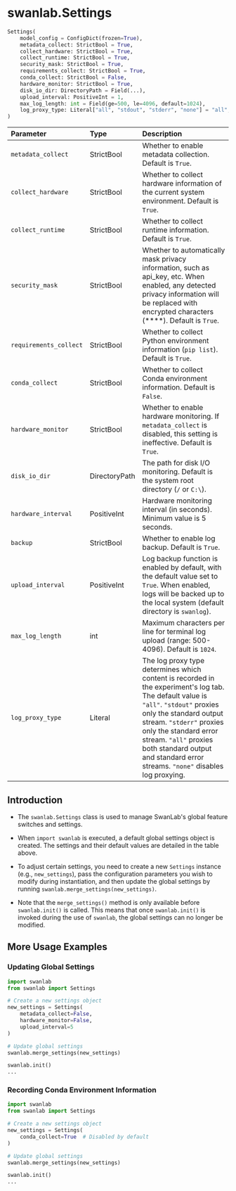 # swanlab.Settings

```python
Settings(
    model_config = ConfigDict(frozen=True),
    metadata_collect: StrictBool = True,
    collect_hardware: StrictBool = True,
    collect_runtime: StrictBool = True,
    security_mask: StrictBool = True,
    requirements_collect: StrictBool = True,
    conda_collect: StrictBool = False,
    hardware_monitor: StrictBool = True,
    disk_io_dir: DirectoryPath = Field(...),
    upload_interval: PositiveInt = 1,
    max_log_length: int = Field(ge=500, le=4096, default=1024),
    log_proxy_type: Literal["all", "stdout", "stderr", "none"] = "all",
)
```

| Parameter              | Type          | Description                                                                                                                                                                                   |
|:-----------------------|:--------------|:----------------------------------------------------------------------------------------------------------------------------------------------------------------------------------------------|
| `metadata_collect`     | StrictBool    | Whether to enable metadata collection. Default is `True`.                                                                                                                                     |
| `collect_hardware`     | StrictBool    | Whether to collect hardware information of the current system environment. Default is `True`.                                                                                                 |
| `collect_runtime`      | StrictBool    | Whether to collect runtime information. Default is `True`.                                                                                                                                    |
| `security_mask`        | StrictBool    | Whether to automatically mask privacy information, such as api_key, etc. When enabled, any detected privacy information will be replaced with encrypted characters (****). Default is `True`. |
| `requirements_collect` | StrictBool    | Whether to collect Python environment information (`pip list`). Default is `True`.                                                                                                            |
| `conda_collect`        | StrictBool    | Whether to collect Conda environment information. Default is `False`.                                                                                                                         |
| `hardware_monitor`     | StrictBool    | Whether to enable hardware monitoring. If `metadata_collect` is disabled, this setting is ineffective. Default is `True`.                                                                     |
| `disk_io_dir`          | DirectoryPath | The path for disk I/O monitoring. Default is the system root directory (`/` or `C:\`).                                                                                                        |
| `hardware_interval`    | PositiveInt   | Hardware monitoring interval (in seconds). Minimum value is 5 seconds.                                                                                                                        |
| `backup`               | StrictBool    | Whether to enable log backup. Default is `True`.                                                                                                                                            |
| `upload_interval`      | PositiveInt   | Log backup function is enabled by default, with the default value set to `True`. When enabled, logs will be backed up to the local system (default directory is `swanlog`). |
| `max_log_length`       | int           | Maximum characters per line for terminal log upload (range: 500-4096). Default is `1024`.                                                                                                     |
| `log_proxy_type`       | Literal | The log proxy type determines which content is recorded in the experiment's log tab. The default value is `"all"`. `"stdout"` proxies only the standard output stream. `"stderr"` proxies only the standard error stream. `"all"` proxies both standard output and standard error streams. `"none"` disables log proxying. |
## Introduction

- The `swanlab.Settings` class is used to manage SwanLab's global feature switches and settings.

- When `import swanlab` is executed, a default global settings object is created. The settings and their default values are detailed in the table above.

- To adjust certain settings, you need to create a new `Settings` instance (e.g., `new_settings`), pass the configuration parameters you wish to modify during instantiation, and then update the global settings by running `swanlab.merge_settings(new_settings)`.

- Note that the `merge_settings()` method is only available before `swanlab.init()` is called. This means that once `swanlab.init()` is invoked during the use of `swanlab`, the global settings can no longer be modified.

## More Usage Examples

### Updating Global Settings

```python
import swanlab
from swanlab import Settings

# Create a new settings object
new_settings = Settings(
    metadata_collect=False,
    hardware_monitor=False,
    upload_interval=5
)

# Update global settings
swanlab.merge_settings(new_settings)

swanlab.init()
...
```

### Recording Conda Environment Information

```python
import swanlab
from swanlab import Settings

# Create a new settings object
new_settings = Settings(
    conda_collect=True  # Disabled by default
)

# Update global settings
swanlab.merge_settings(new_settings)

swanlab.init()
...
```
